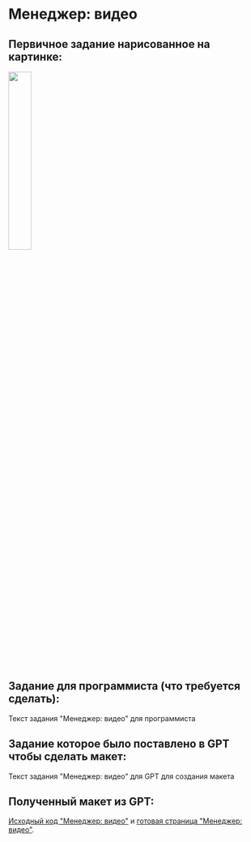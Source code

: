 # Менеджер: видео

## Первичное задание нарисованное на картинке:
<p >
    <img src="/wiki/manager-video.jpg" width="30%">
</p>

## Задание для программиста (что требуется сделать):

Текст задания "Менеджер: видео" для программиста

## Задание которое было поставлено в GPT чтобы сделать макет:

Текст задания "Менеджер: видео" для GPT для создания макета

## Полученный макет из GPT:

[Исходный код "Менеджер: видео"](/wiki/pages/manager-video.html) и <a href="https://htmlpreview.github.io?https://github.com/matveynator/restar/blob/main/wiki/pages/manager-video.html">готовая страница "Менеджер: видео"</a>.
